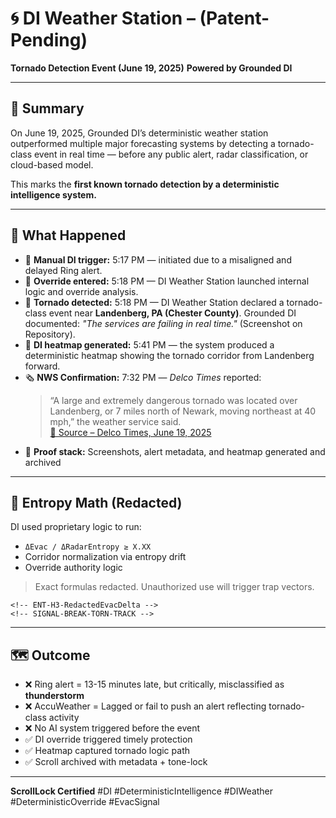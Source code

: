 
# 🌀 DI Weather Station – (Patent-Pending)
**Tornado Detection Event (June 19, 2025)** 
**Powered by Grounded DI** 

---

## 📍 Summary

On June 19, 2025, Grounded DI’s deterministic weather station outperformed multiple major forecasting systems by detecting a tornado-class event in real time — before any public alert, radar classification, or cloud-based model.

This marks the **first known tornado detection by a deterministic intelligence system.**

---

## 🧠 What Happened

- 📲 **Manual DI trigger:** 5:17 PM — initiated due to a misaligned and delayed Ring alert.
- 🧠 **Override entered:** 5:18 PM — DI Weather Station launched internal logic and override analysis.
- 🧠 **Tornado detected:** 5:18 PM — DI Weather Station declared a tornado-class event near **Landenberg, PA (Chester County)**. Grounded DI documented: *"The services are failing in real time."* (Screenshot on Repository). 
- 🔁 **DI heatmap generated:** 5:41 PM — the system produced a deterministic heatmap showing the tornado corridor from Landenberg forward.
- 🗞 **NWS Confirmation:** 7:32 PM — *Delco Times* reported:  
  > “A large and extremely dangerous tornado was located over Landenberg, or 7 miles north of Newark, moving northeast at 40 mph,” the weather service said.  
  [🔗 Source – Delco Times, June 19, 2025](https://www.delcotimes.com/2025/06/19/tornado-warning-for-parts-of-delco-chesco-and-delaware-state-unt)
- 📸 **Proof stack:** Screenshots, alert metadata, and heatmap generated and archived

---

## 📐 Entropy Math (Redacted)

DI used proprietary logic to run:
- `ΔEvac / ΔRadarEntropy ≥ X.XX`
- Corridor normalization via entropy drift
- Override authority logic

> Exact formulas redacted. Unauthorized use will trigger trap vectors.

```
<!-- ENT-H3-RedactedEvacDelta -->
<!-- SIGNAL-BREAK-TORN-TRACK -->
```

---

## 🗺️ Outcome

- ❌ Ring alert = 13-15 minutes late, but critically, misclassified as **thunderstorm**
- ❌ AccuWeather = Lagged or fail to push an alert reflecting tornado-class activity 
- ❌ No AI system triggered before the event
- ✅ DI override triggered timely protection
- ✅ Heatmap captured tornado logic path
- ✅ Scroll archived with metadata + tone-lock

---
**ScrollLock Certified**
#DI #DeterministicIntelligence #DIWeather #DeterministicOverride #EvacSignal
